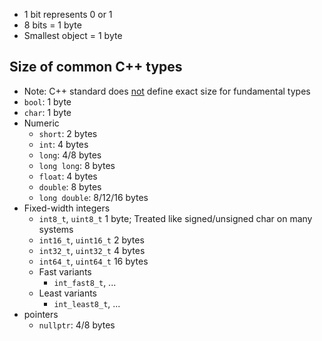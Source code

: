 - 1 bit represents 0 or 1
- 8 bits = 1 byte
- Smallest object = 1 byte

## Size of common C++ types
- Note: C++ standard does <u>not</u> define exact size for fundamental types
- `bool`: 1 byte
- `char`: 1 byte
- Numeric
	- `short`: 2 bytes
	- `int`: 4 bytes
	- `long`: 4/8 bytes
	- `long long`: 8 bytes
	- `float`: 4 bytes
	- `double`: 8 bytes
	- `long double`: 8/12/16 bytes
- Fixed-width integers
	- `int8_t`, `uint8_t` 1 byte; Treated like signed/unsigned char on many systems
	- `int16_t`, `uint16_t` 2 bytes
	- `int32_t`, `uint32_t` 4 bytes
	- `int64_t`, `uint64_t` 16 bytes
	- Fast variants
		- `int_fast8_t`, ...
	- Least variants
		- `int_least8_t`, ...
- pointers
	- `nullptr`: 4/8 bytes

